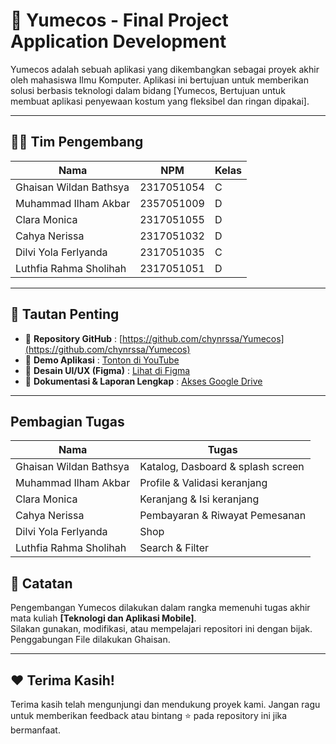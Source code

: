 # 🍃 Yumecos - Final Project Application Development

Yumecos adalah sebuah aplikasi yang dikembangkan sebagai proyek akhir oleh mahasiswa Ilmu Komputer. Aplikasi ini bertujuan untuk memberikan solusi berbasis teknologi dalam bidang [Yumecos, Bertujuan untuk membuat aplikasi penyewaan kostum yang fleksibel dan ringan dipakai].

---

## 👨‍💻 Tim Pengembang

| Nama                    | NPM           | Kelas |
|-------------------------|---------------|-------|
| Ghaisan Wildan Bathsya  | 2317051054    | C     |
| Muhammad Ilham Akbar    | 2357051009    | D     |
| Clara Monica            | 2317051055    | D     |
| Cahya Nerissa           | 2317051032    | D     |
| Dilvi Yola Ferlyanda    | 2317051035    | C     |
| Luthfia Rahma Sholihah  | 2317051051    | D     |

---

## 🔗 Tautan Penting

- 📂 **Repository GitHub** : [https://github.com/chynrssa/Yumecos](https://github.com/chynrssa/Yumecos)  
- 🎥 **Demo Aplikasi** : [Tonton di YouTube](https://youtu.be/81FX91fbV2I)  
- 🎨 **Desain UI/UX (Figma)** : [Lihat di Figma](https://www.figma.com/design/g3rdHw97HCaTyCLHzVe0BV/TAM?node-id=283-185&t=VnRVoSKiMGveOnaE-0)  
- 📄 **Dokumentasi & Laporan Lengkap** : [Akses Google Drive](https://drive.google.com/drive/folders/1Ps_48D8qD74eMLsGK4Rcm71H0Y0-gR4s?usp=sharing)  

---
## Pembagian Tugas
| Nama                    | Tugas           
|-------------------------|--------------------------------------|
| Ghaisan Wildan Bathsya  | Katalog, Dasboard & splash screen    |
| Muhammad Ilham Akbar    | Profile &   Validasi keranjang       |
| Clara Monica            | Keranjang & Isi keranjang            |
| Cahya Nerissa           | Pembayaran & Riwayat Pemesanan       |
| Dilvi Yola Ferlyanda    | Shop                                 |
| Luthfia Rahma Sholihah  | Search & Filter                      |

## 📢 Catatan

Pengembangan Yumecos dilakukan dalam rangka memenuhi tugas akhir mata kuliah **[Teknologi dan Aplikasi Mobile]**.  
Silakan gunakan, modifikasi, atau mempelajari repositori ini dengan bijak. Penggabungan File dilakukan  Ghaisan.

---

## ❤️ Terima Kasih!

Terima kasih telah mengunjungi dan mendukung proyek kami. Jangan ragu untuk memberikan feedback atau bintang ⭐️ pada repository ini jika bermanfaat.

